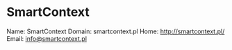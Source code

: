 
# SmartContext

Name: SmartContext
Domain: smartcontext.pl
Home: http://smartcontext.pl/
Email: info@smartcontext.pl
